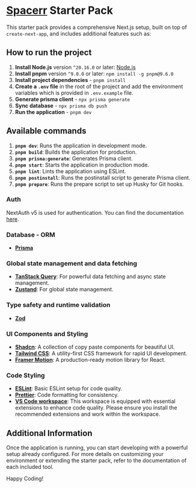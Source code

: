# [Spacerr](https://spacerr.vercel.app/) Starter Pack

This starter pack provides a comprehensive Next.js setup, built on top of `create-next-app`, and includes additional features such as:

## How to run the project

1. **Install Node.js** version `^20.16.0` or later: [Node.js](https://nodejs.org/en/download/)
2. **Install pnpm** version `^9.0.0` or later: `npm install -g pnpm@9.6.0`
3. **Install project dependencies** - `pnpm install`
4. **Create a `.env` file** in the root of the project and add the environment variables which is provided in `.env.example` file.
5. **Generate prisma client** - `npx prisma generate`
6. **Sync database** - `npx prisma db push`
7. **Run the application** - `pnpm dev`

## Available commands

1. **`pnpm dev`**: Runs the application in development mode.
2. **`pnpm build`**: Builds the application for production.
3. **`pnpm prisma:generate`**: Generates Prisma client.
4. **`pnpm start`**: Starts the application in production mode.
5. **`pnpm lint`**: Lints the application using ESLint.
6. **`pnpm postinstall`**: Runs the postinstall script to generate Prisma client.
7. **`pnpm prepare`**: Runs the prepare script to set up Husky for Git hooks.

### Auth

NextAuth v5 is used for authentication. You can find the documentation [here](https://next-auth.js.org/).

### Database - ORM

- **[Prisma](https://www.prisma.io/docs/getting-started/quickstart)**

### Global state management and data fetching

- **[TanStack Query](https://tanstack.com/)**: For powerful data fetching and async state management.
- **[Zustand](https://zustand-demo.pmnd.rs/)**: For global state management.

### Type safety and runtime validation

- **[Zod](https://zod.dev/)**

### UI Components and Styling

- **[Shadcn](https://ui.shadcn.com/)**: A collection of copy paste components for beautiful UI.
- **[Tailwind CSS](https://tailwindcss.com/)**: A utility-first CSS framework for rapid UI development.
- **[Framer Motion](https://www.framer.com/motion/)**: A production-ready motion library for React.

### Code Styling

- **[ESLint](https://eslint.org/)**: Basic ESLint setup for code quality.
- **[Prettier](https://prettier.io/)**: Code formatting for consistency.
- **[VS Code workspace](https://code.visualstudio.com/docs/editor/workspaces)**: This workspace is equipped with essential extensions to enhance code quality. Please ensure you install the recommended extensions and work within the workspace.

## Additional Information

Once the application is running, you can start developing with a powerful setup already configured. For more details on customizing your environment or extending the starter pack, refer to the documentation of each included tool.

Happy Coding!
